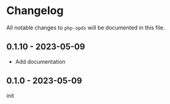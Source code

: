 # Changelog

All notable changes to `php-opds` will be documented in this file.

## 0.1.10 - 2023-05-09

- Add documentation

## 0.1.0 - 2023-05-09

init
